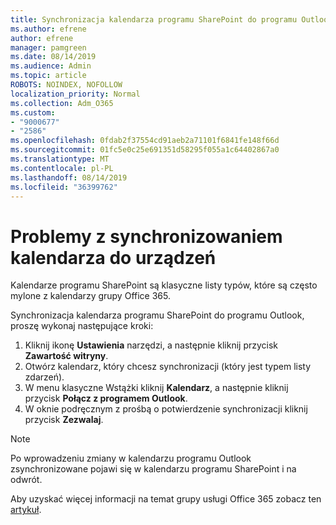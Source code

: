```yaml
---
title: Synchronizacja kalendarza programu SharePoint do programu Outlook
ms.author: efrene
author: efrene
manager: pamgreen
ms.date: 08/14/2019
ms.audience: Admin
ms.topic: article
ROBOTS: NOINDEX, NOFOLLOW
localization_priority: Normal
ms.collection: Adm_O365
ms.custom:
- "9000677"
- "2586"
ms.openlocfilehash: 0fdab2f37554cd91aeb2a71101f6841fe148f66d
ms.sourcegitcommit: 01fc5e0c25e691351d58295f055a1c64402867a0
ms.translationtype: MT
ms.contentlocale: pl-PL
ms.lasthandoff: 08/14/2019
ms.locfileid: "36399762"
---
```

# <a name="issues-synchronizing-your-calendar-to-devices"></a>Problemy z synchronizowaniem kalendarza do urządzeń

Kalendarze programu SharePoint są klasyczne listy typów, które są często mylone z kalendarzy grupy Office 365.

Synchronizacja kalendarza programu SharePoint do programu Outlook, proszę wykonaj następujące kroki:

1. Kliknij ikonę **Ustawienia** narzędzi, a następnie kliknij przycisk **Zawartość witryny**.
2. Otwórz kalendarz, który chcesz synchronizacji (który jest typem listy zdarzeń).
3. W menu klasyczne Wstążki kliknij **Kalendarz**, a następnie kliknij przycisk **Połącz z programem Outlook**.
4. W oknie podręcznym z prośbą o potwierdzenie synchronizacji kliknij przycisk **Zezwalaj**.

>[!Note]
> Po wprowadzeniu zmiany w kalendarzu programu Outlook zsynchronizowane pojawi się w kalendarzu programu SharePoint i na odwrót.

Aby uzyskać więcej informacji na temat grupy usługi Office 365 zobacz ten [artykuł](https://support.office.com/en-us/article/Learn-about-Office-365-groups-b565caa1-5c40-40ef-9915-60fdb2d97fa2).
